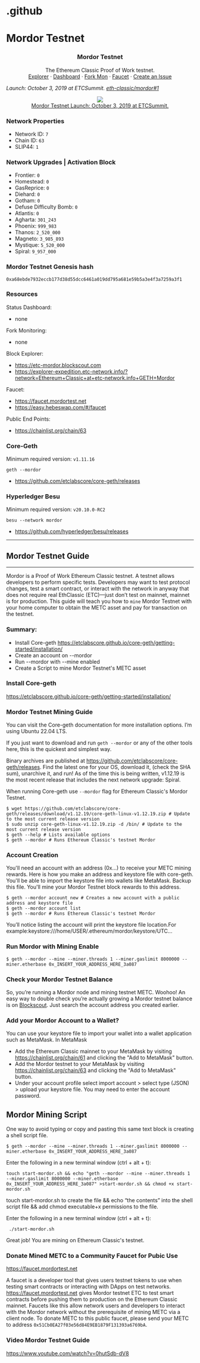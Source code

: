 # .github
# Mordor Testnet

<center>
  <h3 align="center">Mordor Testnet</h3>
  <p align="center">
    The Ethereum Classic Proof of Work testnet.
    <br />
    <a href="https://etc-mordor.blockscout.com">Explorer</a>
    ·
    <a href="#">Dashboard</a>
    ·
    <a href="#">Fork Mon</a>
    ·
    <a href="https://faucet.mordortest.net">Faucet</a>
    ·
    <a href="https://github.com/mordortestnet/contribute/issues/new">Create an Issue</a>
  </p>
</center>

_Launch: October 3, 2019 at ETCSummit. [eth-classic/mordor#1](https://github.com/eth-classic/mordor/issues/1)_

<p align="center">
<a href="https://www.youtube.com/watch?v=sURnZEeIqBU"><img src="https://img.youtube.com/vi/Msi6EItbslk/0.jpg" /><br />Mordor Testnet Launch: October 3, 2019 at ETCSummit.</a>
</p>

### Network Properties
- Network ID: `7`
- Chain ID: `63`
- SLIP44: `1`

### Network Upgrades | Activation Block
- Frontier: `0`
- Homestead: `0`
- GasReprice: `0`
- Diehard: `0`
- Gotham: `0`
- Defuse Difficulty Bomb: `0`
- Atlantis: `0`
- Agharta: `301_243`
- Phoenix: `999_983`
- Thanos: `2_520_000`
- Magneto: `3_985_893`
- Mystique: `5_520_000`
- Spiral: `9_957_000`

### Mordor Testnet Genesis hash

```
0xa68ebde7932eccb177d38d55dcc6461a019dd795a681e59b5a3e4f3a7259a3f1
```

### Resources

Status Dashboard:
- none

Fork Monitoring:
- none

Block Explorer:
- https://etc-mordor.blockscout.com
- https://explorer-expedition.etc-network.info/?network=Ethereum+Classic+at+etc-network.info+GETH+Mordor

Faucet:
- https://faucet.mordortest.net
- https://easy.hebeswap.com/#/faucet

Public End Points:
- https://chainlist.org/chain/63

### Core-Geth

Minimum required version: `v1.11.16`

```
geth --mordor
```
- https://github.com/etclabscore/core-geth/releases

### Hyperledger Besu

Minimum required version: `v20.10.0-RC2`

```
besu --network mordor
```
- https://github.com/hyperledger/besu/releases

---
## Mordor Testnet Guide
---


Mordor is a Proof of Work Ethereum Classic testnet. A testnet allows developers to perform specific tests. Developers may want to test protocol changes, test a smart contract, or interact with the network in anyway that does not require real EthClassic (ETC)—just don’t test on mainnet, mainnet is for production. This guide will teach you how to `mine` Mordor Testnet with your home computer to obtain the METC asset and pay for transaction on the testnet.

### Summary:

+ Install Core-geth https://etclabscore.github.io/core-geth/getting-started/installation/
+ Create an account on --mordor
+ Run --mordor with --mine enabled
+ Create a Script to mine Mordor Testnet's METC asset

### Install Core-geth

https://etclabscore.github.io/core-geth/getting-started/installation/

### Mordor Testnet Mining Guide

You can visit the Core-geth documentation for more installation options. I’m using Ubuntu 22.04 LTS.

If you just want to download and run `geth --mordor` or any of the other tools here, this is the quickest and simplest way.

Binary archives are published at https://github.com/etclabscore/core-geth/releases. Find the latest one for your OS, download it, (check the SHA sum), unarchive it, and run! As of the time this is being written, v1.12.19 is the most recent release that includes the next network upgrade: Spiral.

When running Core-geth use `--mordor` flag for Ethereum Classic's Mordor Testnet.

```shell
$ wget https://github.com/etclabscore/core-geth/releases/download/v1.12.19/core-geth-linux-v1.12.19.zip # Update to the most current release version
$ sudo unzip core-geth-linux-v1.12.19.zip -d /bin/ # Update to the most current release version
$ geth --help # Lists available options
$ geth --mordor # Runs Ethereum Classic's testnet Mordor
```

### Account Creation

You'll need an account with an address (0x...) to receive your METC mining rewards. Here is how you make an address and keystore file with core-geth. You'll be able to import the keystore file into wallets like MetaMask. Backup this file. You'll mine your Mordor Testnet block rewards to this address.

```shell
$ geth --mordor account new # Creates a new account with a public address and keystore file
$ geth --mordor account list
$ geth --mordor # Runs Ethereum Classic's testnet Mordor
```

You’ll notice listing the account will print the keystore file location.For example:keystore:///home/USER/.ethereum/mordor/keystore/UTC...

### Run Mordor with Mining Enable

```shell
$ geth --mordor --mine --miner.threads 1 --miner.gaslimit 8000000 --miner.etherbase 0x_INSERT_YOUR_ADDRESS_HERE_3a087
```

### Check your Mordor Testnet Balance

So, you’re running a Mordor node and mining testnet METC. Woohoo! An easy way to double check you’re actually growing a Mordor testnet balance is on [Blockscout](https://etc-mordor.blockscout.com). Just search the account address you created earlier.

### Add your Mordor Account to a Wallet?

You can use your keystore file to import your wallet into a wallet application such as MetaMask. In MetaMask

* Add the Ethereum Classic mainnet to your MetaMask by visiting https://chainlist.org/chain/61 and clicking the "Add to MetaMask" button.
* Add the Mordor testnet to your MetaMask by visiting https://chainlist.org/chain/63 and clicking the "Add to MetaMask" button.
* Under your account profile select import account > select type (JSON) > upload your keystore file. You may need to enter the account password.

## Mordor Mining Script

One way to avoid typing or copy and pasting this same text block is creating a shell script file.

```shell
$ geth --mordor --mine --miner.threads 1 --miner.gaslimit 8000000 --miner.etherbase 0x_INSERT_YOUR_ADDRESS_HERE_3a087
```

Enter the following in a new terminal window (ctrl + alt + t):

```shell
touch start-mordor.sh && echo "geth --mordor --mine --miner.threads 1 --miner.gaslimit 8000000 --miner.etherbase 0x_INSERT_YOUR_ADDRESS_HERE_3a087" >start-mordor.sh && chmod +x start-mordor.sh
```

touch start-mordor.sh to create the file && echo “the contents” into the shell script file && add chmod executable+x permissions to the file.

Enter the following in a new terminal window (ctrl + alt + t):

```shell
 ./start-mordor.sh
```

Great job! You are mining on Ethereum Classic's testnet.

### Donate Mined METC to a Community Faucet for Pubic Use

https://faucet.mordortest.net

A faucet is a developer tool that gives users testnet tokens to use when testing smart contracts or interacting with DApps on test networks. https://faucet.mordortest.net gives Mordor testnet ETC to test smart contracts before pushing them to production on the Ethereum Classic mainnet. Faucets like this allow network users and developers to interact with the Mordor network without the prerequisite of mining METC via a client node. To donate METC to this public faucet, please send your METC to address `0x51Cb0EA27f03e56d84E9EB1879F131393a6769bA`.

### Video Mordor Testnet Guide

https://www.youtube.com/watch?v=0hutSdb-dV8

